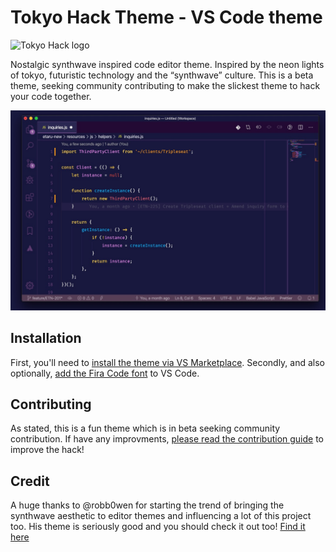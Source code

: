 # Tokyo Hack Theme - VS Code theme
![Tokyo Hack logo](https://github.com/ajshortt/tokyo-hack/raw/master/./hero.jpg)

Nostalgic synthwave inspired code editor theme. Inspired by the neon lights of tokyo, futuristic technology
and the “synthwave” culture. This is a beta theme, seeking
community contributing to make the slickest theme
to hack your code together.

![Tokyo Hack logo](https://github.com/ajshortt/tokyo-hack/raw/master/./theme.jpg)

## Installation
First, you'll need to [install the theme via VS Marketplace](https://marketplace.visualstudio.com/items?itemName=ajshortt.tokyo-hack). Secondly, and also optionally, [add the Fira Code font](https://github.com/tonsky/FiraCode/wiki/VS-Code-Instructions) to VS Code.

## Contributing
As stated, this is a fun theme which is in beta seeking community contribution. If have any improvments, [please read the contribution guide](https://github.com/ajshortt/tokyo-hack/blob/master/CONTRIBUTING.md) to improve the hack!

## Credit
A huge thanks to @robb0wen for starting the trend of bringing the synthwave aesthetic to
editor themes and influencing a lot of this project too. His theme is seriously good and you should check it out too!
[Find it here](https://marketplace.visualstudio.com/items?itemName=RobbOwen.synthwave-vscode)
